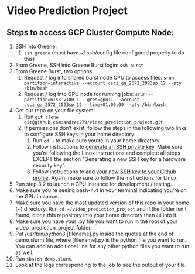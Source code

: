 # Video Prediction Project

## Steps to access GCP Cluster Compute Node:

1. SSH into Greene: 
    1. `ssh greene` (must have ~/.ssh/config file configured properly to do this)
2. From Greene, SSH into Greene Burst login: `ssh burst`
3. From Greene Burst, two options:
    1. Request / log into shared burst node CPU to access files: ```srun --partition=interactive --account csci_ga_2572_2023sp_12 --pty /bin/bash```
    2. Request / log into GPU node for running jobs: ```srun --partition=n1s8-v100-1 --gres=gpu:1 --account csci_ga_2572_2023sp_12 --time=01:00:00 --pty /bin/bash```
4. Get our repo on your file system:
    1. Run `git clone git@github.com:andrec279/video_prediction_project.git`
    2. If permissions don’t exist, follow the steps in the following two links to configure SSH keys in your home directory
        1. Run `cd ~` to make sure you’re in your home directory
        2. Follow instructions to [generate an SSH private key](https://docs.github.com/en/authentication/connecting-to-github-with-ssh/generating-a-new-ssh-key-and-adding-it-to-the-ssh-agent). Make sure you’re following the Linux instructions and complete all steps EXCEPT the section “Generating a new SSH key for a hardware security key”.
        3. Follow instructions to [add your new SSH key to your Github profile](https://docs.github.com/en/authentication/connecting-to-github-with-ssh/adding-a-new-ssh-key-to-your-github-account). Again, make sure to follow the instructions for Linux.
5. Run step 3.2 to launch a GPU instance for development / testing.
6. Make sure you're seeing bash-4.4 in your terminal indicating you're on the GPU instance.
7. Make sure you have the most updated version of this repo in your home (~) directory. Run `cd ~/video_prediction_project` and if the folder isn't found, clone this repository into your home directory then `cd` into it.
8. Make sure you have your .py file you want to run in the root of your video_prediction_project folder.
9. Put /usr/bin/python3 [filename].py inside the quotes at the end of demo.slurm file, where [filename].py is the python file you want to run. You can add an additional line for any other python files you want to run as well.
10. Run `sbatch demo.slurm`.
11. Look at the logs corresponding to the job to see the output of your file.
